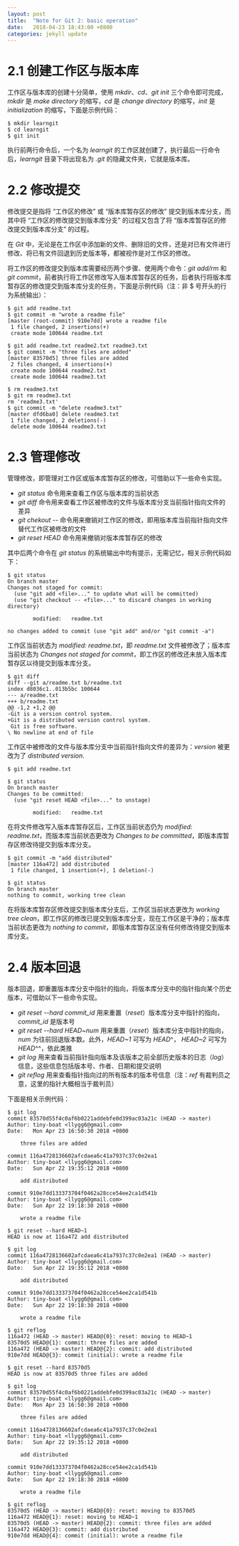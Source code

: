 ```yaml
---
layout: post
title:  "Note for Git 2: basic operation"
date:   2018-04-23 18:43:00 +0800
categories: jekyll update
---
```


# 2.1 创建工作区与版本库

工作区与版本库的创建十分简单，使用 *mkdir*、*cd*、*git init* 三个命令即可完成，*mkdir* 是 *make directory* 的缩写，*cd* 是 *change directory* 的缩写，*init* 是 *initialization* 的缩写，下面是示例代码：

```
$ mkdir learngit
$ cd learngit
$ git init
```
执行前两行命令后，一个名为 *learngit* 的工作区就创建了，执行最后一行命令后，*learngit* 目录下将出现名为 *.git* 的隐藏文件夹，它就是版本库。

# 2.2 修改提交

修改提交是指将 “工作区的修改” 或 “版本库暂存区的修改” 提交到版本库分支，而其中将 “工作区的修改提交到版本库分支” 的过程又包含了将 “版本库暂存区的修改提交到版本库分支” 的过程。

在 *Git* 中，无论是在工作区中添加新的文件、删除旧的文件，还是对已有文件进行修改、将已有文件回退到历史版本等，都被视作是对工作区的修改。

将工作区的修改提交到版本库需要经历两个步骤、使用两个命令：*git add/rm* 和 *git commit*，前者执行将工作区修改写入版本库暂存区的任务，后者执行将版本库暂存区的修改提交到版本库分支的任务，下面是示例代码（注：非 $ 号开头的行为系统输出）：

```
$ git add readme.txt
$ git commit -m "wrote a readme file"
[master (root-commit) 910e7dd] wrote a readme file
 1 file changed, 2 insertions(+)
 create mode 100644 readme.txt

$ git add readme.txt readme2.txt readme3.txt
$ git commit -m "three files are added"
[master 83570d5] three files are added
 2 files changed, 4 insertions(+)
 create mode 100644 readme2.txt
 create mode 100644 readme3.txt

$ rm readme3.txt
$ git rm readme3.txt
rm 'readme3.txt'
$ git commit -m "delete readme3.txt"
[master dfd6ba0] delete readme3.txt
 1 file changed, 2 deletions(-)
 delete mode 100644 readme3.txt
```

# 2.3 管理修改

管理修改，即管理对工作区或版本库暂存区的修改，可借助以下一些命令实现。
- *git status* 命令用来查看工作区与版本库的当前状态
- *git diff* 命令用来查看工作区被修改的文件与版本库分支当前指针指向文件的差异
- *git chekout -- <file>* 命令用来撤销对工作区的修改，即用版本库当前指针指向文件替代工作区被修改的文件
- *git reset HEAD <file>* 命令用来撤销对版本库暂存区的修改

其中后两个命令在 *git status* 的系统输出中均有提示，无需记忆，相关示例代码如下：

```
$ git status
On branch master
Changes not staged for commit:
  (use "git add <file>..." to update what will be committed)
  (use "git checkout -- <file>..." to discard changes in working directory)

        modified:   readme.txt

no changes added to commit (use "git add" and/or "git commit -a")
```
工作区当前状态为 *modified: readme.txt*，即 *readme.txt* 文件被修改了；版本库当前状态为 *Changes not staged for commit*，即工作区的修改还未放入版本库暂存区以待提交到版本库分支。

```
$ git diff
diff --git a/readme.txt b/readme.txt
index d8036c1..013b5bc 100644
--- a/readme.txt
+++ b/readme.txt
@@ -1,2 +1,2 @@
-Git is a version control system.
+Git is a distributed version control system.
 Git is free software.
\ No newline at end of file
```
工作区中被修改的文件与版本库分支中当前指针指向文件的差异为：*version* 被更改为了 *distributed version*.

```
$ git add readme.txt

$ git status
On branch master
Changes to be committed:
  (use "git reset HEAD <file>..." to unstage)

        modified:   readme.txt

```
在将文件修改写入版本库暂存区后，工作区当前状态仍为 *modified: readme.txt*，而版本库当前状态更改为 *Changes to be committed*，即版本库暂存区修改待提交到版本库分支。

```
$ git commit -m "add distributed"
[master 116a472] add distributed
 1 file changed, 1 insertion(+), 1 deletion(-)

$ git status
On branch master
nothing to commit, working tree clean
```
在将版本库暂存区修改提交到版本库分支后，工作区当前状态更改为 *working tree clean*，即工作区的修改已提交到版本库分支，现在工作区是干净的；版本库当前状态更改为 *nothing to commit*，即版本库暂存区没有任何修改待提交到版本库分支。

# 2.4 版本回退
版本回退，即重置版本库分支中指针的指向，将版本库分支中的指针指向某个历史版本，可借助以下一些命令实现。

- *git reset --hard commit_id* 用来重置（*reset*）版本库分支中指针的指向，*commit_id* 是版本号
- *git reset --hard HEAD~num* 用来重置（*reset*）版本库分支中指针的指向，*num* 为往前回退版本数。此外，*HEAD~1* 可写为 *HEAD*^， *HEAD~2* 可写为 *HEAD*^^，依此类推
- *git log* 用来查看当前指针指向版本及该版本之前全部历史版本的日志（*log*）信息，这些信息包括版本号、作者、日期和提交说明
- *git reflog* 用来查看指针指向过的所有版本的版本号信息（注：*ref* 有裁判员之意，这里的指针大概相当于裁判员）

下面是相关示例代码：

```
$ git log
commit 83570d55f4c0af6b0221addebfe0d399ac03a21c (HEAD -> master)
Author: tiny-boat <llygg6@gmail.com>
Date:   Mon Apr 23 16:50:30 2018 +0800

    three files are added

commit 116a4728136602afcdaea6c41a7937c37c0e2ea1
Author: tiny-boat <llygg6@gmail.com>
Date:   Sun Apr 22 19:35:12 2018 +0800

    add distributed

commit 910e7dd133373704f0462a28cce54ee2ca1d541b
Author: tiny-boat <llygg6@gmail.com>
Date:   Sun Apr 22 19:18:30 2018 +0800

    wrote a readme file

$ git reset --hard HEAD~1
HEAD is now at 116a472 add distributed

$ git log
commit 116a4728136602afcdaea6c41a7937c37c0e2ea1 (HEAD -> master)
Author: tiny-boat <llygg6@gmail.com>
Date:   Sun Apr 22 19:35:12 2018 +0800

    add distributed

commit 910e7dd133373704f0462a28cce54ee2ca1d541b
Author: tiny-boat <llygg6@gmail.com>
Date:   Sun Apr 22 19:18:30 2018 +0800

    wrote a readme file

$ git reflog
116a472 (HEAD -> master) HEAD@{0}: reset: moving to HEAD~1
83570d5 HEAD@{1}: commit: three files are added
116a472 (HEAD -> master) HEAD@{2}: commit: add distributed
910e7dd HEAD@{3}: commit (initial): wrote a readme file

$ git reset --hard 83570d5
HEAD is now at 83570d5 three files are added

$ git log
commit 83570d55f4c0af6b0221addebfe0d399ac03a21c (HEAD -> master)
Author: tiny-boat <llygg6@gmail.com>
Date:   Mon Apr 23 16:50:30 2018 +0800

    three files are added

commit 116a4728136602afcdaea6c41a7937c37c0e2ea1
Author: tiny-boat <llygg6@gmail.com>
Date:   Sun Apr 22 19:35:12 2018 +0800

    add distributed

commit 910e7dd133373704f0462a28cce54ee2ca1d541b
Author: tiny-boat <llygg6@gmail.com>
Date:   Sun Apr 22 19:18:30 2018 +0800

    wrote a readme file

$ git reflog
83570d5 (HEAD -> master) HEAD@{0}: reset: moving to 83570d5
116a472 HEAD@{1}: reset: moving to HEAD~1
83570d5 (HEAD -> master) HEAD@{2}: commit: three files are added
116a472 HEAD@{3}: commit: add distributed
910e7dd HEAD@{4}: commit (initial): wrote a readme file
```